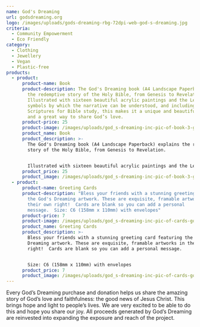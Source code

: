 ```yaml
---
name: God's Dreaming
url: godsdreaming.org
logo: /images/uploads/gods-dreaming-rbg-72dpi-web-god-s-dreaming.jpg
criteria:
  - Community Empowerment
  - Eco Friendly
category:
  - Clothing
  - Jewellery
  - Vegan
  - Plastic-free
products:
  - product:
      product-name: Book
      product-description: The God's Dreaming book (A4 Landscape Paperback) explains
        the redemptive story of the Holy Bible, from Genesis to Revelation.
        Illustrated with sixteen beautiful acrylic paintings and the Legend of
        symbols by which the narrative can be understood, and including
        Scriptures for Bible study, this makes it a unique and beautiful gift
        and a great way to share God’s love.
      product-price: 25
      product-image: /images/uploads/god_s-dreaming-inc-pic-of-book-3-god_s-dreaming.jpg
      product_name: Book
      product_description: >-
        The God's Dreaming book (A4 Landscape Paperback) explains the redemptive
        story of the Holy Bible, from Genesis to Revelation.


        Illustrated with sixteen beautiful acrylic paintings and the Legend of symbols by which the narrative can be understood, and including Scriptures for Bible study, this makes it a unique and beautiful gift and a great way to share God’s love.
      product_price: 25
      product_image: /images/uploads/god_s-dreaming-inc-pic-of-book-3-god_s-dreaming.jpg
  - product:
      product-name: Greeting Cards
      product-description: "Bless your friends with a stunning greeting card featuring
        the God's Dreaming artwork. These are exquisite, framable artworks in
        their own right!  Cards are blank so you can add a personal
        message.  Size: C6 (158mm x 110mm) with envelopes"
      product-price: 7
      product-image: /images/uploads/god_s-dreaming-inc-pic-of-cards-god_s-dreaming.jpg
      product_name: Greeting Cards
      product_description: >-
        Bless your friends with a stunning greeting card featuring the God's
        Dreaming artwork. These are exquisite, framable artworks in their own
        right!  Cards are blank so you can add a personal message.


        Size: C6 (158mm x 110mm) with envelopes
      product_price: 7
      product_image: /images/uploads/god_s-dreaming-inc-pic-of-cards-god_s-dreaming.jpg
---
```

Every God’s Dreaming purchase and donation helps us share the amazing story of God’s love and faithfulness: the good news of Jesus Christ. This brings hope and light to people’s lives. We are very excited to be able to do this and hope you share our joy. All proceeds generated by God’s Dreaming are reinvested into expanding the exposure and reach of the project.